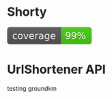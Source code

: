 # Shorty
[![Test](https://github.com/Massprod/SP4_shortener_api/blob/master/coverage.svg)](https://github.com/Massprod/SP4_shortener_api/actions/workflows/Coverage.yml)

# UrlShortener API
testing groundkm